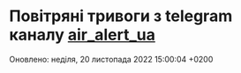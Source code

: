 # Повітряні тривоги з telegram каналу [air_alert_ua](https://t.me/air_alert_ua)

Оновлено:
неділя, 20 листопада 2022 15:00:04 +0200
